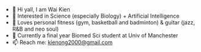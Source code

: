 - 👋 Hi yall, I am Wai Kien 
- 👀 Interested in Science (especially Biology) + Artificial Intelligence
- 💆 Loves personal fitness (gym, basketball and badminton) & guitar (jazz, R&B and neo soul)
- 🌱 Currently a final year Biomed Sci student at Univ of Manchester
- 📫 Reach me: kienong2000@gmail.com

<!---
owaikien/owaikien is a ✨ special ✨ repository because its `README.md` (this file) appears on your GitHub profile.
You can click the Preview link to take a look at your changes.
--->
